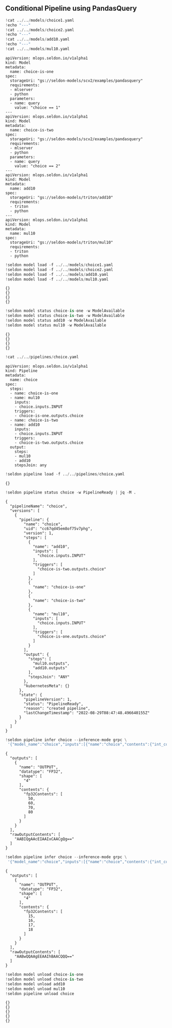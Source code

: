 ## Conditional Pipeline using PandasQuery



```python
!cat ../../models/choice1.yaml
!echo "---"
!cat ../../models/choice2.yaml
!echo "---"
!cat ../../models/add10.yaml
!echo "---"
!cat ../../models/mul10.yaml
```

    apiVersion: mlops.seldon.io/v1alpha1
    kind: Model
    metadata:
      name: choice-is-one
    spec:
      storageUri: "gs://seldon-models/scv2/examples/pandasquery"
      requirements:
      - mlserver
      - python
      parameters:
      - name: query
        value: "choice == 1"
    ---
    apiVersion: mlops.seldon.io/v1alpha1
    kind: Model
    metadata:
      name: choice-is-two
    spec:
      storageUri: "gs://seldon-models/scv2/examples/pandasquery"
      requirements:
      - mlserver
      - python
      parameters:
      - name: query
        value: "choice == 2"
    ---
    apiVersion: mlops.seldon.io/v1alpha1
    kind: Model
    metadata:
      name: add10
    spec:
      storageUri: "gs://seldon-models/triton/add10"
      requirements:
      - triton
      - python
    ---
    apiVersion: mlops.seldon.io/v1alpha1
    kind: Model
    metadata:
      name: mul10
    spec:
      storageUri: "gs://seldon-models/triton/mul10"
      requirements:
      - triton
      - python



```python
!seldon model load -f ../../models/choice1.yaml
!seldon model load -f ../../models/choice2.yaml
!seldon model load -f ../../models/add10.yaml
!seldon model load -f ../../models/mul10.yaml
```

    {}
    {}
    {}
    {}



```python
!seldon model status choice-is-one -w ModelAvailable 
!seldon model status choice-is-two -w ModelAvailable 
!seldon model status add10 -w ModelAvailable 
!seldon model status mul10 -w ModelAvailable 
```

    {}
    {}
    {}
    {}



```python
!cat ../../pipelines/choice.yaml
```

    apiVersion: mlops.seldon.io/v1alpha1
    kind: Pipeline
    metadata:
      name: choice
    spec:
      steps:
      - name: choice-is-one
      - name: mul10
        inputs:
        - choice.inputs.INPUT
        triggers:
        - choice-is-one.outputs.choice
      - name: choice-is-two
      - name: add10
        inputs:
        - choice.inputs.INPUT
        triggers:
        - choice-is-two.outputs.choice
      output:
        steps:
        - mul10
        - add10
        stepsJoin: any



```python
!seldon pipeline load -f ../../pipelines/choice.yaml
```

    {}



```python
!seldon pipeline status choice -w PipelineReady | jq -M .
```

    {
      "pipelineName": "choice",
      "versions": [
        {
          "pipeline": {
            "name": "choice",
            "uid": "cc67qd45em8of75v7phg",
            "version": 1,
            "steps": [
              {
                "name": "add10",
                "inputs": [
                  "choice.inputs.INPUT"
                ],
                "triggers": [
                  "choice-is-two.outputs.choice"
                ]
              },
              {
                "name": "choice-is-one"
              },
              {
                "name": "choice-is-two"
              },
              {
                "name": "mul10",
                "inputs": [
                  "choice.inputs.INPUT"
                ],
                "triggers": [
                  "choice-is-one.outputs.choice"
                ]
              }
            ],
            "output": {
              "steps": [
                "mul10.outputs",
                "add10.outputs"
              ],
              "stepsJoin": "ANY"
            },
            "kubernetesMeta": {}
          },
          "state": {
            "pipelineVersion": 1,
            "status": "PipelineReady",
            "reason": "created pipeline",
            "lastChangeTimestamp": "2022-08-29T08:47:48.496640155Z"
          }
        }
      ]
    }



```python
!seldon pipeline infer choice --inference-mode grpc \
 '{"model_name":"choice","inputs":[{"name":"choice","contents":{"int_contents":[1]},"datatype":"INT32","shape":[1]},{"name":"INPUT","contents":{"fp32_contents":[5,6,7,8]},"datatype":"FP32","shape":[4]}]}' | jq -M .
```

    {
      "outputs": [
        {
          "name": "OUTPUT",
          "datatype": "FP32",
          "shape": [
            "4"
          ],
          "contents": {
            "fp32Contents": [
              50,
              60,
              70,
              80
            ]
          }
        }
      ],
      "rawOutputContents": [
        "AABIQgAAcEIAAIxCAACgQg=="
      ]
    }



```python
!seldon pipeline infer choice --inference-mode grpc \
 '{"model_name":"choice","inputs":[{"name":"choice","contents":{"int_contents":[2]},"datatype":"INT32","shape":[1]},{"name":"INPUT","contents":{"fp32_contents":[5,6,7,8]},"datatype":"FP32","shape":[4]}]}' | jq -M .
```

    {
      "outputs": [
        {
          "name": "OUTPUT",
          "datatype": "FP32",
          "shape": [
            "4"
          ],
          "contents": {
            "fp32Contents": [
              15,
              16,
              17,
              18
            ]
          }
        }
      ],
      "rawOutputContents": [
        "AABwQQAAgEEAAIhBAACQQQ=="
      ]
    }



```python
!seldon model unload choice-is-one
!seldon model unload choice-is-two
!seldon model unload add10
!seldon model unload mul10
!seldon pipeline unload choice
```

    {}
    {}
    {}
    {}
    {}



```python

```
